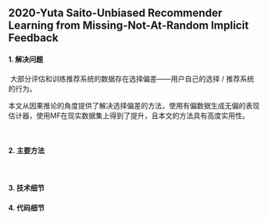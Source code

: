 ## 2020-Yuta Saito-Unbiased Recommender Learning from Missing-Not-At-Random Implicit Feedback

#### 1. 解决问题

​	大部分评估和训练推荐系统的数据存在选择偏差——用户自己的选择 / 推荐系统的行为。

​	本文从因果推论的角度提供了解决选择偏差的方法，使用有偏数据生成无偏的表现估计器，使用MF在现实数据集上得到了提升，且本文的方法具有高度实用性。

​	

#### 2. 主要方法

​	



#### 3. 技术细节





#### 4. 代码细节

​	